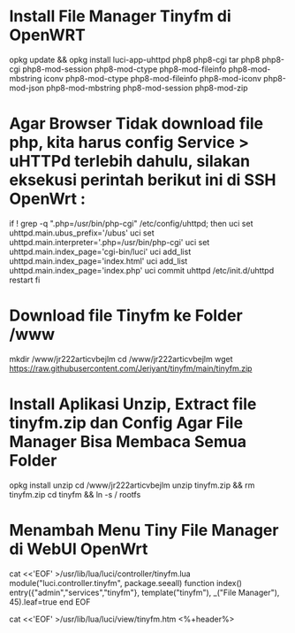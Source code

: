 # Install File Manager Tinyfm di OpenWRT
opkg update && opkg install luci-app-uhttpd php8 php8-cgi tar php8 php8-cgi php8-mod-session php8-mod-ctype php8-mod-fileinfo php8-mod-mbstring iconv php8-mod-ctype php8-mod-fileinfo php8-mod-iconv php8-mod-json php8-mod-mbstring php8-mod-session php8-mod-zip

# Agar Browser Tidak download file php, kita harus config Service > uHTTPd terlebih dahulu, silakan eksekusi perintah berikut ini di SSH OpenWrt :

if ! grep -q ".php=/usr/bin/php-cgi" /etc/config/uhttpd; then
	uci set uhttpd.main.ubus_prefix='/ubus'
	uci set uhttpd.main.interpreter='.php=/usr/bin/php-cgi'
	uci set uhttpd.main.index_page='cgi-bin/luci'
	uci add_list uhttpd.main.index_page='index.html'
	uci add_list uhttpd.main.index_page='index.php'
	uci commit uhttpd
	/etc/init.d/uhttpd restart
fi

# Download file Tinyfm ke Folder /www
mkdir /www/jr222articvbejlm
cd /www/jr222articvbejlm
wget https://raw.githubusercontent.com/Jeriyant/tinyfm/main/tinyfm.zip

# Install Aplikasi Unzip, Extract file tinyfm.zip dan Config Agar File Manager Bisa Membaca Semua Folder

opkg install unzip
cd /www/jr222articvbejlm
unzip tinyfm.zip && rm tinyfm.zip
cd tinyfm && ln -s / rootfs

# Menambah Menu Tiny File Manager di WebUI OpenWrt
cat <<'EOF' >/usr/lib/lua/luci/controller/tinyfm.lua
module("luci.controller.tinyfm", package.seeall)
function index()
entry({"admin","services","tinyfm"}, template("tinyfm"), _("File Manager"), 45).leaf=true
end
EOF

cat <<'EOF' >/usr/lib/lua/luci/view/tinyfm.htm
<%+header%>
<div class="cbi-map"><br>
<iframe id="tinyfm" style="width: 100%; min-height: 100vh; border: none; border-radius: 2px;"></iframe>
</div>
<script type="text/javascript">
document.getElementById("tinyfm").src = window.location.protocol + "//" + window.location.host + "/jr222articvbejlm/tinyfm/tinyfm.php";
</script>
<%+footer%>
EOF

